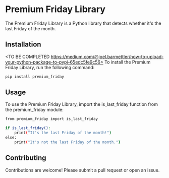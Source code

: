 # Premium Friday Library

The Premium Friday Library is a Python library that detects whether it's the last Friday of the month.

## Installation

<TO BE COMPLETED https://medium.com/@joel.barmettler/how-to-upload-your-python-package-to-pypi-65edc5fe9c56>
To install the Premium Friday Library, run the following command:

```sh
pip install premium_friday
```
## Usage
To use the Premium Friday Library, import the is_last_friday function from the premium_friday module:

```sh
from premium_friday import is_last_friday

if is_last_friday():
    print("It's the last Friday of the month!")
else:
    print("It's not the last Friday of the month.")
```

## Contributing

Contributions are welcome! Please submit a pull request or open an issue.

